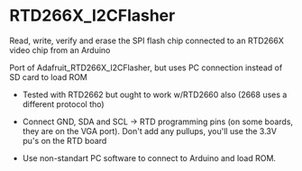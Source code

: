 # RTD266X_I2CFlasher
Read, write, verify and erase the SPI flash chip connected to an RTD266X video chip from an Arduino


   Port of Adafruit_RTD266X_I2CFlasher, but uses PC connection instead of SD card to load ROM


   * Tested with RTD2662 but ought to work w/RTD2660 also (2668 uses a different protocol tho)

   * Connect GND, SDA and SCL -> RTD programming pins (on some boards, they are on the VGA port). Don't add any pullups, you'll use the 3.3V pu's on the RTD board

   * Use non-standart PC software to connect to Arduino and load ROM.